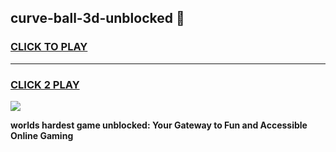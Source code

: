 
## curve-ball-3d-unblocked 👋
<h3>
<a href="https://premium.freeplayer.one?title=curve-ball-3d-unblocked&ref=14F">CLICK TO PLAY</a></h3>
<hr>

<h3>
<a href="https://premium.freeplayer.one?title=curve-ball-3d-unblocked&ref=14F">CLICK 2 PLAY</a>
  
</h3>

<a href="https://premium.freeplayer.one?title=curve-ball-3d-unblocked&ref=12F/"><img src="https://clearcache.store/games.png"></a>


**worlds hardest game unblocked: Your Gateway to Fun and Accessible Online Gaming**
